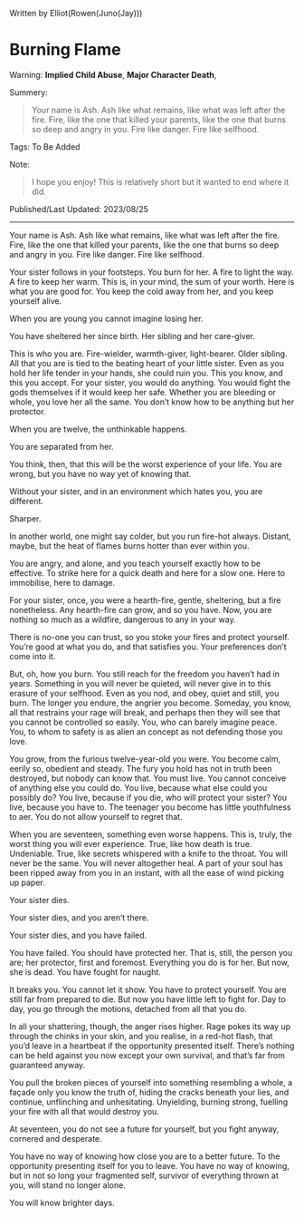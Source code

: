 Written by Elliot(Rowen(Juno(Jay)))
# Burning Flame

Warning: **Implied Child Abuse**, **Major Character Death**,

Summery: 
> Your name is Ash. Ash like what remains, like what was left after the fire. Fire, like the one that killed your parents, like the one that burns so deep and angry in you. Fire like danger. Fire like selfhood.

Tags: To Be Added

Note: 
> I hope you enjoy! This is relatively short but it wanted to end where it did.

Published/Last Updated: 2023/08/25
***
Your name is Ash. Ash like what remains, like what was left after the fire. Fire, like the one that killed your parents, like the one that burns so deep and angry in you. Fire like danger. Fire like selfhood.

Your sister follows in your footsteps. You burn for her. A fire to light the way. A fire to keep her warm. This is, in your mind, the sum of your worth. Here is what you are good for. You keep the cold away from her, and you keep yourself alive.

When you are young you cannot imagine losing her.

You have sheltered her since birth. Her sibling and her care-giver.

This is who you are. Fire-wielder, warmth-giver, light-bearer. Older sibling. All that you are is tied to the beating heart of your little sister. Even as you hold her life tender in your hands, she could ruin you. This you know, and this you accept. For your sister, you would do anything. You would fight the gods themselves if it would keep her safe. Whether you are bleeding or whole, you love her all the same. You don’t know how to be anything but her protector.

When you are twelve, the unthinkable happens.

You are separated from her.

You think, then, that this will be the worst experience of your life. You are wrong, but you have no way yet of knowing that.

Without your sister, and in an environment which hates you, you are different.

Sharper.

In another world, one might say colder, but you run fire-hot always. Distant, maybe, but the heat of flames burns hotter than ever within you.

You are angry, and alone, and you teach yourself exactly how to be effective. To strike here for a quick death and here for a slow one. Here to immobilise, here to damage.

For your sister, once, you were a hearth-fire, gentle, sheltering, but a fire nonetheless. Any hearth-fire can grow, and so you have. Now, you are nothing so much as a wildfire, dangerous to any in your way.

There is no-one you can trust, so you stoke your fires and protect yourself. You’re good at what you do, and that satisfies you. Your preferences don’t come into it.

But, oh, how you burn. You still reach for the freedom you haven’t had in years. Something in you will never be quieted, will never give in to this erasure of your selfhood. Even as you nod, and obey, quiet and still, you burn. The longer you endure, the angrier you become. Someday, you know, all that restrains your rage will break, and perhaps then they will see that you cannot be controlled so easily. You, who can barely imagine peace. You, to whom to safety is as alien an concept as not defending those you love.

You grow, from the furious twelve-year-old you were. You become calm, eerily so, obedient and steady. The fury you hold has not in truth been destroyed, but nobody can know that. You must live. You cannot conceive of anything else you could do. You live, because what else could you possibly do? You live, because if you die, who will protect your sister? You live, because you have to. The teenager you become has little youthfulness to aer. You do not allow yourself to regret that.

When you are seventeen, something even worse happens. This is, truly, the worst thing you will ever experience. True, like how death is true. Undeniable. True, like secrets whispered with a knife to the throat. You will never be the same. You will never altogether heal. A part of your soul has been ripped away from you in an instant, with all the ease of wind picking up paper.

Your sister dies.

Your sister dies, and you aren’t there.

Your sister dies, and you have failed.

You have failed. You should have protected her. That is, still, the person you are; her protector, first and foremost. Everything you do is for her. But now, she is dead. You have fought for naught.

It breaks you. You cannot let it show. You have to protect yourself. You are still far from prepared to die. But now you have little left to fight for. Day to day, you go through the motions, detached from all that you do.

In all your shattering, though, the anger rises higher. Rage pokes its way up through the chinks in your skin, and you realise, in a red-hot flash, that you’d leave in a heartbeat if the opportunity presented itself. There’s nothing can be held against you now except your own survival, and that’s far from guaranteed anyway.

You pull the broken pieces of yourself into something resembling a whole, a façade only you know the truth of, hiding the cracks beneath your lies, and continue, unflinching and unhesitating. Unyielding, burning strong, fuelling your fire with all that would destroy you.

At seventeen, you do not see a future for yourself, but you fight anyway, cornered and desperate.

You have no way of knowing how close you are to a better future. To the opportunity presenting itself for you to leave. You have no way of knowing, but in not so long your fragmented self, survivor of everything thrown at you, will stand no longer alone.

You will know brighter days.
